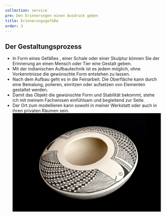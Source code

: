 ```yaml
---
collection: service
pre: Den Erinnerungen einen Ausdruck geben
title: Erinnerungsgefäße
order: 3
---
```

## Der Gestaltungsprozess

* In Form eines Gefäßes , einer Schale oder einer Skulptur können Sie der Erinnerung an einen Mensch oder Tier eine Gestalt geben.
* Mit der indianischen Aufbautechnik ist es jedem möglich, ohne Vorkenntnisse die gewünschte Form entstehen zu lassen. 
* Nach dem Aufbau geht es in die Feinarbeit. Die Oberfläche kann durch eine Bemalung, polieren,  einritzen oder aufsetzen von Elementen gestaltet werden.
* Damit das Objekt die gewünschte Form und Stabilität bekommt, stehe ich mit meinem Fachwissen einfühlsam und begleitend zur Seite. 
* Der Ort zum modellieren kann sowohl in meiner Werkstatt oder auch in ihren privaten Räumen sein. 
  ![Text](../media/gallerie_1.jpg "Text")
  \
  \
  \
  \
  &nbsp;